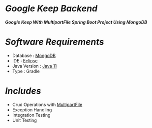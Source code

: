 # _Google Keep Backend_

_**Google Keep With MultipartFile Spring Boot Project Using MongoDB**_

# _Software Requirements_
* Database : [MongoDB](https://www.mongodb.com/try/download/community)
* IDE : [Eclipse](https://www.eclipse.org/downloads/)
* Java Version : [Java 11](https://www.oracle.com/in/java/technologies/javase/jdk11-archive-downloads.html)
* Type : Gradle

# _Includes_
* Crud Operations with [MultipartFile](https://www.baeldung.com/spring-file-upload)
* Exception Handling
* Integration Testing
* Unit Testing

